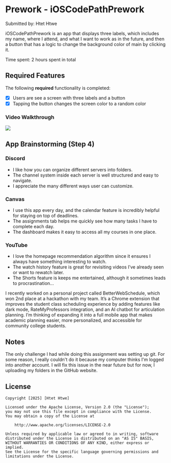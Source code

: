 # Prework - iOSCodePathPrework

Submitted by: Htet Htwe

iOSCodePathPrework is an app that displays three labels, which includes my name, where I attend, and what I want to work as in the future, and then a button that has a logic to change the background color of main by clicking it.

Time spent: 2 hours spent in total

## Required Features

The following **required** functionality is completed:

- [X] Users are see a screen with three labels and a button
- [X] Tapping the button changes the screen color to a random color

### Video Walkthrough
<div>
    <a href="https://www.loom.com/share/9d714ab5bcaf481b9cbce9c805b34194">
    </a>
    <a href="https://www.loom.com/share/9d714ab5bcaf481b9cbce9c805b34194">
      <img style="max-width:300px;" src="https://cdn.loom.com/sessions/thumbnails/9d714ab5bcaf481b9cbce9c805b34194-d93121991775cb32-full-play.gif">
    </a>
</div>

## App Brainstorming (Step 4)

### Discord
- I like how you can organize different servers into folders.
- The channel system inside each server is well structured and easy to navigate.
- I appreciate the many different ways user can customize.

### Canvas
- I use this app every day, and the calendar feature is incredibly helpful for staying on top of deadlines.
- The assignments tab helps me quickly see how many tasks I have to complete each day.
- The dashboard makes it easy to access all my courses in one place.

### YouTube
- I love the homepage recommendation algorithm since it ensures I always have something interesting to watch.
- The watch history feature is great for revisiting videos I’ve already seen or want to rewatch later.
- The Shorts feature is keeps me entertained, although it sometimes leads to procrastination...

I recently worked on a personal project called BetterWebSchedule, which won 2nd place at a hackathon with my team. It’s a Chrome extension that improves the student class scheduling experience by adding features like dark mode, RateMyProfessors integration, and an AI chatbot for articulation planning. I’m thinking of expanding it into a full mobile app that makes academic planning easier, more personalized, and accessible for community college students.

## Notes

The only challenge I had while doing this assignment was setting up git. For some reason, I really couldn't do it because my computer thinks I'm logged into another account. I will fix this issue in the near future but for now, I uploading my folders in the GitHub website. 

## License

    Copyright [2025] [Htet Htwe]

    Licensed under the Apache License, Version 2.0 (the "License");
    you may not use this file except in compliance with the License.
    You may obtain a copy of the License at

        http://www.apache.org/licenses/LICENSE-2.0

    Unless required by applicable law or agreed to in writing, software
    distributed under the License is distributed on an "AS IS" BASIS,
    WITHOUT WARRANTIES OR CONDITIONS OF ANY KIND, either express or implied.
    See the License for the specific language governing permissions and
    limitations under the License.

